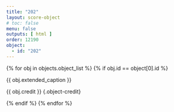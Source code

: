 ```yaml
---
title: "202"
layout: score-object
# toc: false
menu: false
outputs: [ html ]
order: 12190
object:
  - id: "202"
---
```


{% for obj in objects.object_list %}
{% if obj.id == object[0].id %}

{{ obj.extended_caption }}

{{ obj.credit }} {.object-credit}

{% endif %}
{% endfor %}
